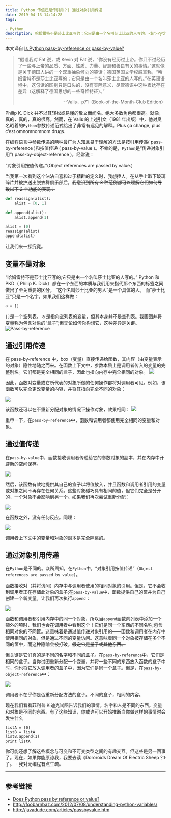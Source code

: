 ```yaml
---
title: Python 传值还是传引用？| 通过对象引用传递
date: 2019-04-13 14:14:28
tags:

- Python
description: 哈姆雷特不是莎士比亚写的；它只是由一个名叫莎士比亚的人写的。<br>Python 通过对象引用传递。
---
```


<!--more-->

本文译自 [Is Python pass-by-reference or pass-by-value?](https://robertheaton.com/2014/02/09/pythons-pass-by-object-reference-as-explained-by-philip-k-dick/)


>“假设我对 Fat 说，或 Kevin 对 Fat 说，“你没有经历过上帝。你只不过经历了一些与上帝的品质、方面、性质、力量、智慧和善良有关的事情。”这就像是关于德国人讲的一个双重抽象倾向的笑话；德国英国文学权威宣称，“哈姆雷特不是莎士比亚写的；它只是由一个名叫莎士比亚的人写的。”在英语语境中，这句话的区别只是口头的，没有实际意义，尽管德语中这种表达存在差异（这解释了德国思想的一些奇怪特征）。”
>   <p align="right"> --Valis，p71（Book-of-the-Month-Club Edition）</p>

Philip K. Dick 并不以其轻松或易懂的散文而闻名。绝大多数角色都很高。就像，真的，真的，真的很高。然而，在 Valis 的上述引文（1981 年出版）中，他对臭名昭着的`Python`参数传递范式给出了非常有远见的解释。Plus ça change, plus c’est omnomnomnom drugs.

在编程语言中参数传递的两种最广为人知且易于理解的方法是按引用传递( pass-by-reference )和按值传递 ( pass-by-value )。不幸的是，`Python`是“传递对象引用”( pass-by-object-reference )，经常说：

“对象引用按值传递。”(Object references are passed by value.)

当我第一次看到这个沾沾自喜和过于精辟的定义时，我想捶人。在从手上取下玻璃碎片并被护送出脱衣舞俱乐部后，~~我意识到所有 3 种范例都可以理解它们如何导致以下 2 个功能的表现：~~

```Python
def reassign(alist):
    alist = [0, 1]

def append(alist):
    alist.append(1)

alist = [0]
reassign(alist)
append(alist)
```
让我们来一探究竟。

## 变量不是对象

“哈姆雷特不是莎士比亚写的;它只是由一个名叫莎士比亚的人写的。” Python 和 PKD（ Philip K. Dick）都在一个东西的本质与我们用来指代那个东西的标签之间做出了至关重要的区分。 “这个名叫莎士比亚的男人”是一个具体的人。 而“莎士比亚”只是一个名字。如果我们这样做：
```Python
a = []
```
`[]`是一个空列表。 a 是指向空列表的变量，但其本身并不是空列表。我画图并将变量称为包含对象的“盒子”;但无论如何你构想它，这种差异是关键。
![Pass-by-reference](https://robertheaton.com/images/Intro.jpg)

## 通过引用传递

在 pass-by-reference 中，box（变量）直接传递给函数，其内容（由变量表示的对象）隐性地随之而来。在函数上下文中，参数本质上是调用者传入的变量的完整别名。它们都是完全相同的盒子，因此也指向内存中完全相同的对象。
![](https://robertheaton.com/images/PBRIntro.jpg)


因此，函数对变量或它所代表的对象所做的任何操作都将对调用者可见。例如，该函数可以完全更改变量的内容，并将其指向完全不同的对象：

![](https://robertheaton.com/images/PBRReassign.jpg)

该函数还可以在不重新分配对象的情况下操作对象，效果相同：
![](https://robertheaton.com/images/PBRAppend.jpg)

重申一下，在`pass-by-reference`中，函数和调用者都使用完全相同的变量和对象。

## 通过值传递

在`pass-by-value`中，函数接收调用者传递给它的参数对象的副本，并在内存中开辟新的空间保存。

![](https://robertheaton.com/images/PBVIntro.jpg)

然后，该函数有效地提供其自己的盒子以将值放入，并且函数和调用者引用的变量或对象之间不再存在任何关系。这些对象碰巧具有相同的值，但它们完全是分开的，一个对象不会影响到另一个。如果我们再次尝试重新分配：

![](https://robertheaton.com/images/PBVReassign.jpg)

在函数之外，没有任何反应。同理：

![](https://robertheaton.com/images/PBVAppend.jpg)

调用者上下文中的变量和对象的副本是完全隔离的。

## 通过对象引用传递

在`Python`是不同的。众所周知，在`Python`中，“对象引用按值传递”（`Object references are passed by value`）。

函数接收对（并将访问）内存中与调用者使用的相同对象的引用。但是，它不会收到调用者正在存储此对象的盒子;在`pass-by-value`中，函数提供自己的筐并为自己创建一个新变量。让我们再次执行`append`：

![](https://robertheaton.com/images/PBORAppend.jpg)

函数和调用者都引用内存中的同一个对象，所以当`append`函数向列表中添加一个额外的项时，我们也会在调用者中看到这个！它们是同一个东西的不同名称;包含相同对象的不同筐。这意味着是通过值传递对象引用的——函数和调用者在内存中使用相同的对象，但是通过不同的变量访问。这意味着同一个对象被存储在多个不同的筐中，而这种隐喻会被打破。~~假定它是量子或其他东西。~~

但关键是它们真的是不同的名字和不同的盒子。在`pass-by-reference`中，它们是相同的盒子。当你试图重新分配一个变量，并将一些不同的东西放入函数的盒子中时，你也将它放入调用者的盒子中，因为它们是同一个盒子。但是，在`pass-by-object-reference`中：

![](https://robertheaton.com/images/PBORReassign.jpg)

调用者不在乎你是否重新分配方法的盒子。不同的盒子，相同的内容。

现在我们看看菲利普·K·迪克试图告诉我们的事情。名字和人是不同的东西。变量和对象是不同的东西。有了这些知识，你或许可以开始推断当你做这样的事情时会发生什么

```plain
listA = [0]
listB = listA
listB.append(1)
print listA
```
你可能还想了解这些概念与可变和不可变类型之间的有趣交互。但这些是另一回事了。现在，如果你能原谅我，我要去读《Dororoids Dream Of Electric Sheep？》了。 - 我对元编程有点生疏。

---
## 参考链接
* [Does Python pass by reference or value?](https://eev.ee/blog/2012/05/23/python-faq-passing/)
* http://foobarnbaz.com/2012/07/08/understanding-python-variables/ 
* http://javadude.com/articles/passbyvalue.htm
